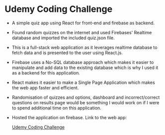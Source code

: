 # Udemy Coding Challenge

* A simple quiz app using React for front-end and firebase as backend.
* Found random quizzes on the internet and used Firebases' Realtime database and imported the included quiz.json file.
* This is a full-stack web application as it leverages realtime database to fetch data and is presented to the user using React.js.
* Firebase uses a No-SQL database approach which makes it easier to manipulate and add data to the existing database which is why I used it as a backend for this application.
* React makes it easier to make a Single Page Application which makes the web app faster and efficient.
* Randomisation of quizzes and options, dashboard and incorrect/correct questions on results page would be something I would work on if I were to spend additional time on this application.
* Hosted the application on firebase. Link to the web app:

    [Udemy Coding Challenge](https://udemy-quiz-1eef0.web.app/)
